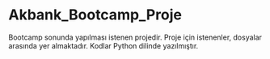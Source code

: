 # Akbank_Bootcamp_Proje

Bootcamp sonunda yapılması istenen projedir. Proje için istenenler, dosyalar arasında yer almaktadır. Kodlar Python dilinde yazılmıştır. 

